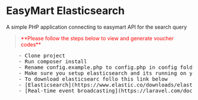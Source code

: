 # EasyMart Elasticsearch
A simple PHP application connecting to easymart API for the search query


<p>
  <blockquote style="color:red">
    **Please follow the steps below to view and generate voucher codes** 
  </blockquote>
</p>  
  
<div class="highlight">
<pre>
    - Clone project
    - Run composer install
    - Rename config.example.php to config.php in config folder
    - Make sure you setup elasticsearch and its running on your terminal
    - To download elasticsearc follo this link below
    - [Elasticsearch](https://www.elastic.co/downloads/elasticsearch).
    - [Real-time event broadcasting](https://laravel.com/docs/broadcasting).
</pre>
</div>